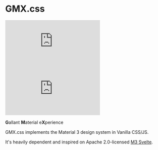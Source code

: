 # GMX.css

[![NPM Version](https://img.shields.io/npm/v/gmx.css)](https://www.npmjs.com/package/gmx.css)
![minzip size](https://img.badgesize.com/w3teal/gmx.css/main/dist/gmx.min.css?compression=gzip&label=minzip%20size)

**G**allant **M**aterial e**X**perience

GMX.css implements the Material 3 design system in Vanilla CSS/JS.

It's heavily dependent and inspired on Apache 2.0-licensed [M3 Svelte](https://github.com/KTibow/m3-svelte).